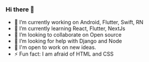 ### Hi there 👋

<!--
**sumit007/sumit007** is a ✨ _special_ ✨ repository because its `README.md` (this file) appears on your GitHub profile.
Here are some ideas to get you started:
-->

- 🔭 I’m currently working on Android, Flutter, Swift, RN
- 🌱 I’m currently learning React, Flutter, NextJs
- 👯 I’m looking to collaborate on Open source
- 🤔 I’m looking for help with Django and Node
- 💫 I'm open to work on new ideas.
- ⚡  Fun fact: I am afraid of HTML and CSS

